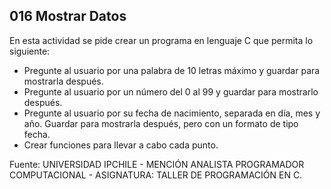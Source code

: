 ## 016 Mostrar Datos

En esta actividad se pide crear un programa en lenguaje C que permita lo siguiente:
- Pregunte al usuario por una palabra de 10 letras máximo y guardar para mostrarla después.
- Pregunte al usuario por un número del 0 al 99 y guardar para mostrarlo después.
- Pregunte al usuario por su fecha de nacimiento, separada en día, mes y año. Guardar para mostrarla después, pero con un formato de tipo fecha.
- Crear funciones para llevar a cabo cada punto.

Fuente: UNIVERSIDAD IPCHILE - MENCIÓN ANALISTA PROGRAMADOR COMPUTACIONAL - ASIGNATURA: TALLER DE PROGRAMACIÓN EN C.
